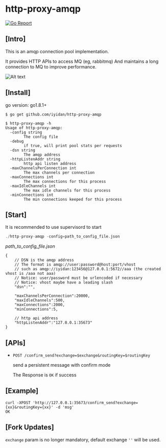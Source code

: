 # http-proxy-amqp
[![Go Report](https://goreportcard.com/badge/github.com/iyidan/http-proxy-amqp)](https://goreportcard.com/badge/github.com/iyidan/http-proxy-amqp)
## [Intro]

This is an amqp connection pool implementation. 

It provides HTTP APIs to access MQ (eg, rabbitmq)
And maintains a long connection to MQ to improve performance.

![Alt text](https://github.com/iyidan/http-proxy-amqp/raw/master/intro.jpg)

## [Install]
go version: go1.8.1+
```shell
$ go get github.com/iyidan/http-proxy-amqp

$ http-proxy-amqp -h
Usage of http-proxy-amqp:
  -config string
    	The config file
  -debug
    	if true, will print pool stats per requests
  -dsn string
    	The amqp address
  -httpListenAddr string
    	http api listen address
  -maxChannelsPerConnection int
    	The max channels per connection
  -maxConnections int
    	The max connections for this process
  -maxIdleChannels int
    	The max idle channels for this process
  -minConnections int
    	The min connections keeped for this process

```

## [Start]
It is recommended to use supervisord to start
```go
./http-proxy-amqp -config=path_to_config_file.json
```
_path_to_config_file.json_
```
{
    // DSN is the amqp address
    // The format is amqp://user:password@host:port/vhost
    // such as amqp://iyidan:123456@127.0.0.1:5672//aaa (the created vhost is /aaa not aaa)
    // Notice: user/password must be urlencoded if necessary
    // Notice: vhost maybe have a leading slash
    "dsn":"",

    "maxChannelsPerConnection":20000,
    "maxIdleChannels":500,
    "maxConnections":2000,
    "minConnections":5,

    // http api address
    "httpListenAddr":"127.0.0.1:35673"
}
```

## [APIs]
<ul>
    <li>
        <code>POST /confirm_send?exchange=$exchange&routingKey=$routingKey</code><br/>
        <p>send a persistent message with confirm mode</p>
        <p>The Response is <code>OK</code> if success</p>
    </li>
</ul>

## [Example]
`curl -XPOST 'http://127.0.0.1:35673/confirm_send?exchange={xx}&routingKey={xx}' -d 'msg'`<br/>
`OK`

## [Fork Updates]
`exchange` param is no longer mandatory, default exchange `''` will be used.
